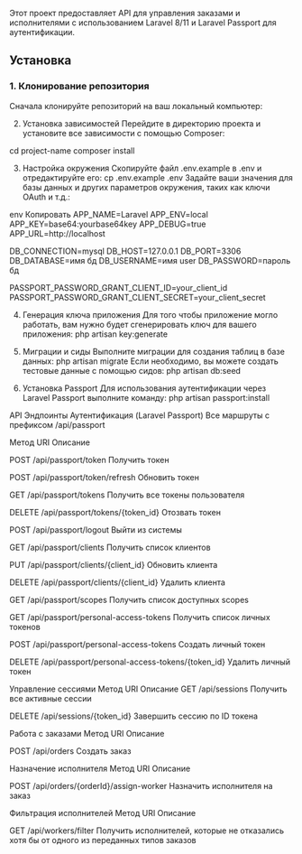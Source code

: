 Этот проект предоставляет API для управления заказами и исполнителями с использованием Laravel 8/11 и Laravel Passport для аутентификации.

## Установка

### 1. Клонирование репозитория

Сначала клонируйте репозиторий на ваш локальный компьютер:

2. Установка зависимостей
Перейдите в директорию проекта и установите все зависимости с помощью Composer:

cd project-name
composer install

3. Настройка окружения
Скопируйте файл .env.example в .env и отредактируйте его:
cp .env.example .env
Задайте ваши значения для базы данных и других параметров окружения, таких как ключи OAuth и т.д.:

env
Копировать
APP_NAME=Laravel
APP_ENV=local
APP_KEY=base64:yourbase64key
APP_DEBUG=true
APP_URL=http://localhost

DB_CONNECTION=mysql
DB_HOST=127.0.0.1
DB_PORT=3306
DB_DATABASE=имя бд
DB_USERNAME=имя user
DB_PASSWORD=пароль бд

PASSPORT_PASSWORD_GRANT_CLIENT_ID=your_client_id
PASSPORT_PASSWORD_GRANT_CLIENT_SECRET=your_client_secret

4. Генерация ключа приложения
Для того чтобы приложение могло работать, вам нужно будет сгенерировать ключ для вашего приложения:
php artisan key:generate

5. Миграции и сиды
Выполните миграции для создания таблиц в базе данных:
php artisan migrate
Если необходимо, вы можете создать тестовые данные с помощью сидов:
php artisan db:seed

6. Установка Passport
Для использования аутентификации через Laravel Passport выполните команду:
php artisan passport:install


API Эндпоинты
Аутентификация (Laravel Passport)
Все маршруты с префиксом /api/passport

Метод	URI	Описание

POST	/api/passport/token	Получить токен

POST	/api/passport/token/refresh	Обновить токен

GET	/api/passport/tokens	Получить все токены пользователя

DELETE	/api/passport/tokens/{token_id}	Отозвать токен

POST	/api/passport/logout	Выйти из системы

GET	/api/passport/clients	Получить список клиентов

PUT	/api/passport/clients/{client_id}	Обновить клиента

DELETE	/api/passport/clients/{client_id}	Удалить клиента

GET	/api/passport/scopes	Получить список доступных scopes

GET	/api/passport/personal-access-tokens	Получить список личных токенов

POST	/api/passport/personal-access-tokens	Создать личный токен

DELETE	/api/passport/personal-access-tokens/{token_id}	Удалить личный токен

Управление сессиями
Метод	URI	Описание
GET	/api/sessions	Получить все активные сессии

DELETE	/api/sessions/{token_id}	Завершить сессию по ID токена

Работа с заказами
Метод	URI	Описание

POST	/api/orders	Создать заказ

Назначение исполнителя
Метод	URI	Описание

POST	/api/orders/{orderId}/assign-worker	Назначить исполнителя на заказ

Фильтрация исполнителей
Метод	URI	Описание

GET	/api/workers/filter	Получить исполнителей, которые не отказались хотя бы от одного из переданных типов заказов

